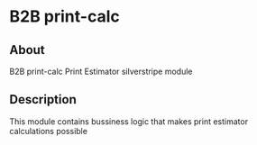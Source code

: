 # B2B print-calc

## About

B2B print-calc Print Estimator silverstripe module

## Description

This module contains bussiness logic that makes print estimator calculations possible

